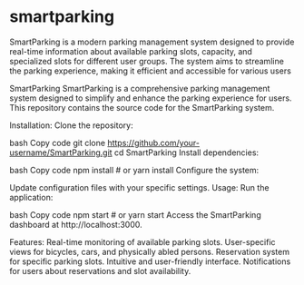 # smartparking
SmartParking is a modern parking management system designed to provide real-time information about available parking slots, capacity, and specialized slots for different user groups. The system aims to streamline the parking experience, making it efficient and accessible for various users


SmartParking
SmartParking is a comprehensive parking management system designed to simplify and enhance the parking experience for users. This repository contains the source code for the SmartParking system.

Installation:
Clone the repository:

bash
Copy code
git clone https://github.com/your-username/SmartParking.git
cd SmartParking
Install dependencies:

bash
Copy code
npm install  # or yarn install
Configure the system:

Update configuration files with your specific settings.
Usage:
Run the application:

bash
Copy code
npm start  # or yarn start
Access the SmartParking dashboard at http://localhost:3000.

Features:
Real-time monitoring of available parking slots.
User-specific views for bicycles, cars, and physically abled persons.
Reservation system for specific parking slots.
Intuitive and user-friendly interface.
Notifications for users about reservations and slot availability.
